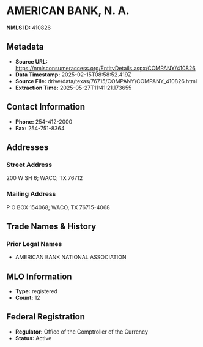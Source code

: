 # AMERICAN BANK, N. A.

**NMLS ID:** 410826

## Metadata
- **Source URL:** https://nmlsconsumeraccess.org/EntityDetails.aspx/COMPANY/410826
- **Data Timestamp:** 2025-02-15T08:58:52.419Z
- **Source File:** drive/data/texas/76715/COMPANY/COMPANY_410826.html
- **Extraction Time:** 2025-05-27T11:41:21.173655

## Contact Information
- **Phone:** 254-412-2000
- **Fax:** 254-751-8364

## Addresses
### Street Address
200 W SH 6; WACO, TX 76712

### Mailing Address
P O BOX 154068; WACO, TX 76715-4068

## Trade Names & History
### Prior Legal Names
- AMERICAN BANK NATIONAL ASSOCIATION

## MLO Information
- **Type:** registered
- **Count:** 12

## Federal Registration
- **Regulator:** Office of the Comptroller of the Currency
- **Status:** Active
